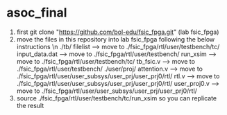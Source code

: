 # asoc_final
1. first git clone "https://github.com/bol-edu/fsic_fpga.git" (lab fsic_fpga) 
2. move the files in this repository into lab fsic_fpga following the below instructions \n
./tb/
filelist --> move to ./fsic_fpga/rtl/user/testbench/tc/
input_data.dat --> move to ./fsic_fpga/rtl/user/testbench/
run_xsim --> move to ./fsic_fpga/rtl/user/testbench/tc/
tb_fsic.v --> move to ./fsic_fpga/rtl/user/testbench/
./user/proj/
attention.v --> move to ./fsic_fpga/rtl/user/user_subsys/user_prj/user_prj0/rtl/
rtl.v  --> move to ./fsic_fpga/rtl/user/user_subsys/user_prj/user_prj0/rtl/
user_proj0.v  --> move to ./fsic_fpga/rtl/user/user_subsys/user_prj/user_prj0/rtl/
3. source ./fsic_fpga/rtl/user/testbench/tc/run_xsim so you can replicate the result
